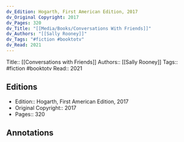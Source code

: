 ```yaml
---
dv_Edition: Hogarth, First American Edition, 2017
dv_Original Copyright: 2017
dv_Pages: 320
dv_Title: "[[Media/Books/Conversations With Friends]]"
dv_Authors: "[[Sally Rooney]]"
dv_Tags: "#fiction #booktotv"
dv_Read: 2021
---
```

Title:: [[Conversations with Friends]]
Authors:: [[Sally Rooney]]
Tags:: #fiction #booktotv
Read:: 2021

## Editions
- Edition:: Hogarth, First American Edition, 2017
- Original Copyright:: 2017
- Pages:: 320

## Annotations
